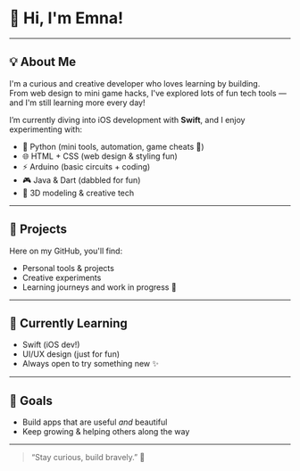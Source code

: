 # 👋 Hi, I'm Emna!


---

## 💡 About Me

I'm a curious and creative developer who loves learning by building.  
From web design to mini game hacks, I've explored lots of fun tech tools — and I'm still learning more every day!

I’m currently diving into iOS development with **Swift**, and I enjoy experimenting with:

- 🐍 Python (mini tools, automation, game cheats 👀)
- 🌐 HTML + CSS (web design & styling fun)
- ⚡ Arduino (basic circuits + coding)
- 🎮 Java & Dart (dabbled for fun)
- 🧊 3D modeling & creative tech

---

## 📌 Projects

Here on my GitHub, you'll find:
- Personal tools & projects  
- Creative experiments  
- Learning journeys and work in progress 💫  

---

## 🌱 Currently Learning

- Swift (iOS dev!)
- UI/UX design (just for fun)
- Always open to try something new ✨

---

## 🎯 Goals

- Build apps that are useful *and* beautiful    
- Keep growing & helping others along the way

---

> “Stay curious, build bravely.” 💫  

